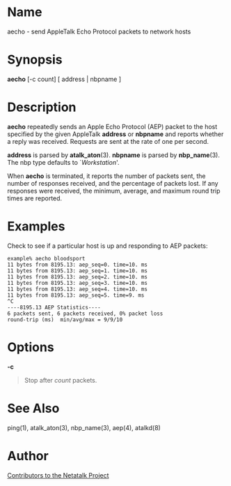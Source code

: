 # Name

aecho - send AppleTalk Echo Protocol packets to network hosts

# Synopsis

**aecho** [-c count] [ address | nbpname ]

# Description

**aecho** repeatedly sends an Apple Echo Protocol (AEP) packet to the host
specified by the given AppleTalk **address** or **nbpname** and reports
whether a reply was received. Requests are sent at the rate of one per
second.

**address** is parsed by **atalk_aton**(3). **nbpname** is parsed by
**nbp_name**(3). The nbp type defaults to \`*Workstation*'.

When **aecho** is terminated, it reports the number of packets sent, the
number of responses received, and the percentage of packets lost. If any
responses were received, the minimum, average, and maximum round trip
times are reported.

# Examples

Check to see if a particular host is up and responding to AEP packets:

    example% aecho bloodsport
    11 bytes from 8195.13: aep_seq=0. time=10. ms
    11 bytes from 8195.13: aep_seq=1. time=10. ms
    11 bytes from 8195.13: aep_seq=2. time=10. ms
    11 bytes from 8195.13: aep_seq=3. time=10. ms
    11 bytes from 8195.13: aep_seq=4. time=10. ms
    11 bytes from 8195.13: aep_seq=5. time=9. ms
    ^C
    ----8195.13 AEP Statistics----
    6 packets sent, 6 packets received, 0% packet loss
    round-trip (ms)  min/avg/max = 9/9/10

# Options

**-c** <count>

> Stop after *count* packets.

# See Also

ping(1), atalk_aton(3), nbp_name(3), aep(4), atalkd(8)

# Author

[Contributors to the Netatalk Project](https://netatalk.io/contributors)
